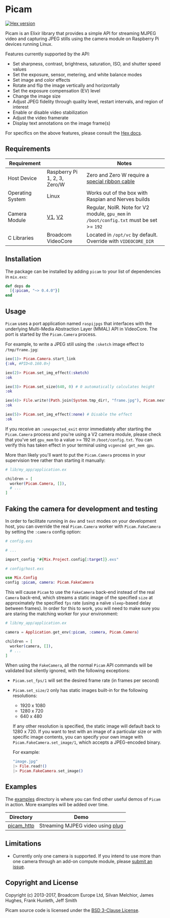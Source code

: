 # Picam

[![Hex version](https://img.shields.io/hexpm/v/picam.svg "Hex version")](https://hex.pm/packages/picam)

Picam is an Elixir library that provides a simple API for streaming MJPEG video and capturing JPEG stills using the camera module on Raspberry Pi devices running Linux.

Features currently supported by the API:

  - Set sharpness, contrast, brightness, saturation, ISO, and shutter speed values
  - Set the exposure, sensor, metering, and white balance modes
  - Set image and color effects
  - Rotate and flip the image vertically and horizontally
  - Set the exposure compensation (EV) level
  - Change the image size
  - Adjust JPEG fidelity through quality level, restart intervals, and region of interest
  - Enable or disable video stabilization
  - Adjust the video framerate
  - Display text annotations on the image frame(s)

For specifics on the above features, please consult the [Hex docs].

## Requirements

| Requirement |        | Notes  |
| ----------- | ------ | ------ |
| Host Device | Raspberry Pi 1, 2, 3, Zero/W | Zero and Zero W require a [special ribbon cable] |
| Operating System  | Linux | Works out of the box with Raspian and Nerves builds |
| Camera Module | [V1], [V2] | Regular, NoIR. Note for V2 module, `gpu_mem` in `/boot/config.txt` must be set >= `192` |
| C Libraries | Broadcom VideoCore | Located in `/opt/vc` by default.  Override with `VIDEOCORE_DIR` |

## Installation

The package can be installed by adding `picam` to your list of dependencies in `mix.exs`:

```elixir
def deps do
  [{:picam, "~> 0.4.0"}]
end
```

## Usage

`Picam` uses a port application named `raspijpgs` that interfaces with the underlying Multi-Media Abstraction Layer (MMAL) API in VideoCore.  The port is started by the `Picam.Camera` process.

For example, to write a JPEG still using the `:sketch` image effect to `/tmp/frame.jpg`:

```elixir
iex(1)> Picam.Camera.start_link
{:ok, #PID<0.160.0>}

iex(2)> Picam.set_img_effect(:sketch)
:ok

iex(3)> Picam.set_size(640, 0) # 0 automatically calculates height
:ok

iex(4)> File.write!(Path.join(System.tmp_dir!, "frame.jpg"), Picam.next_frame)
:ok

iex(5)> Picam.set_img_effect(:none) # Disable the effect
:ok
```

If you receive an `:unexpected_exit` error immediately after starting the `Picam.Camera` process and you're using a V2 camera module, please check that you've set `gpu_mem` to a value >= 192 in `/boot/config.txt`.  You can verify this has taken effect in your terminal using `vcgencmd get_mem gpu`.

More than likely you'll want to put the `Picam.Camera` process in your supervision tree rather than starting it manually:

```elixir
# lib/my_app/application.ex

children = [
  worker(Picam.Camera, []),
  # ...
]
```

## Faking the camera for development and testing

In order to facilitate running in `dev` and `test` modes on your development host, you can override the real `Picam.Camera` worker with `Picam.FakeCamera` by setting the `:camera` config option:

```elixir
# config.exs

# ...

import_config "#{Mix.Project.config[:target]}.exs"
```

```elixir
# config/host.exs

use Mix.Config
config :picam, camera: Picam.FakeCamera
```

This will cause `Picam` to use the `FakeCamera` back-end instead of the real `Camera` back-end, which streams a static image of the specified `size` at approximately the specified `fps` rate (using a naïve `sleep`-based delay between frames).
In order for this to work, you will need to make sure you are staring the matching worker for your environment:

```elixir
# lib/my_app/application.ex

camera = Application.get_env(:picam, :camera, Picam.Camera)

children = [
  worker(camera, []),
  # ...
]
```

When using the `FakeCamera`, all the normal `Picam` API commands will be validated but silently ignored, with the following exceptions:

* `Picam.set_fps/1` will set the desired frame rate (in frames per second)
* `Picam.set_size/2` only has static images built-in for the following resolutions:

  * 1920 x 1080
  * 1280 x 720
  * 640 x 480

  If any other resolution is specified, the static image will default back to 1280 x 720.
  If you want to test with an image of a particular size or with specific image contents, you can specify your own image with `Picam.FakeCamera.set_image/1`, which accepts a JPEG-encoded binary.

  For example:

  ```elixir
  "image.jpg"
  |> File.read!()
  |> Picam.FakeCamera.set_image()
  ```

## Examples

The [examples] directory is where you can find other useful demos of `Picam` in action.  More examples will be added over time.

| Directory    | Demo   |
| ------------ | ------ |
| [picam_http] | Streaming MJPEG video using [plug] |

## Limitations

- Currently only one camera is supported.  If you intend to use more than one camera through an add-on compute module, please [submit an issue].

## Copyright and License

Copyright (c) 2013-2017, Broadcom Europe Ltd, Silvan Melchior, James Hughes, Frank Hunleth, Jeff Smith

Picam source code is licensed under the [BSD 3-Clause License].

[//]: #
[special ribbon cable]: <https://www.adafruit.com/product/3157>
[V1]: <https://www.raspberrypi.org/products/camera-module/>
[V2]: <https://www.raspberrypi.org/products/camera-module-v2/>
[Hex docs]: <https://hexdocs.pm/picam>
[examples]: <https://github.com/electricshaman/picam/tree/master/examples>
[picam_http]: <https://github.com/electricshaman/picam/tree/master/examples/picam_http>
[plug]: <https://hexdocs.pm/plug>
[submit an issue]: <https://github.com/electricshaman/picam/issues/new>
[BSD 3-Clause License]: <https://github.com/electricshaman/picam/blob/master/LICENSE>
